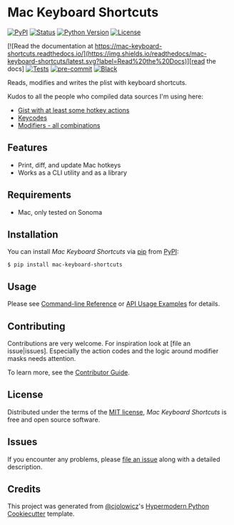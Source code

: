 # Mac Keyboard Shortcuts

[![PyPI](https://img.shields.io/pypi/v/mac-keyboard-shortcuts.svg)][pypi_]
[![Status](https://img.shields.io/pypi/status/mac-keyboard-shortcuts.svg)][status]
[![Python Version](https://img.shields.io/pypi/pyversions/mac-keyboard-shortcuts)][python version]
[![License](https://img.shields.io/pypi/l/mac-keyboard-shortcuts)][license]

[![Read the documentation at https://mac-keyboard-shortcuts.readthedocs.io/](https://img.shields.io/readthedocs/mac-keyboard-shortcuts/latest.svg?label=Read%20the%20Docs)][read the docs]
[![Tests](https://github.com/ekamil/mac-keyboard-shortcuts/workflows/Tests/badge.svg)][tests]
[![pre-commit](https://img.shields.io/badge/pre--commit-enabled-brightgreen?logo=pre-commit&logoColor=white)][pre-commit]
[![Black](https://img.shields.io/badge/code%20style-black-000000.svg)][black]

[pypi_]: https://pypi.org/project/mac-keyboard-shortcuts/
[status]: https://pypi.org/project/mac-keyboard-shortcuts/
[python version]: https://pypi.org/project/mac-keyboard-shortcuts
[read the docs]: https://mac-keyboard-shortcuts.readthedocs.io/
[tests]: https://github.com/ekamil/mac-keyboard-shortcuts/actions?workflow=Tests
[codecov]: https://app.codecov.io/gh/ekamil/mac-keyboard-shortcuts
[pre-commit]: https://github.com/pre-commit/pre-commit
[black]: https://github.com/psf/black

Reads, modifies and writes the plist with keyboard shortcuts.

Kudos to all the people who compiled data sources I'm using here:

- [Gist with at least some hotkey actions](https://gist.github.com/mkhl/455002#file-ctrl-f1-c-L12)
- [Keycodes](https://gist.github.com/jimratliff/227088cc936065598bedfd91c360334e)
- [Modifiers - all combinations](https://gist.github.com/stephancasas/74c4621e2492fb875f0f42778d432973)

## Features

- Print, diff, and update Mac hotkeys
- Works as a CLI utility and as a library

## Requirements

- Mac, only tested on Sonoma

## Installation

You can install _Mac Keyboard Shortcuts_ via [pip] from [PyPI]:

```console
$ pip install mac-keyboard-shortcuts
```

## Usage

Please see [Command-line Reference] or [API Usage Examples] for details.

## Contributing

Contributions are very welcome. For inspiration look at [file an issue|issues].
Especially the action codes and the logic around modifier masks needs attention.

To learn more, see the [Contributor Guide].

## License

Distributed under the terms of the [MIT license][license],
_Mac Keyboard Shortcuts_ is free and open source software.

## Issues

If you encounter any problems,
please [file an issue] along with a detailed description.

## Credits

This project was generated from [@cjolowicz]'s [Hypermodern Python Cookiecutter] template.

[@cjolowicz]: https://github.com/cjolowicz
[pypi]: https://pypi.org/
[hypermodern python cookiecutter]: https://github.com/cjolowicz/cookiecutter-hypermodern-python
[file an issue]: https://github.com/ekamil/mac-keyboard-shortcuts/issues
[pip]: https://pip.pypa.io/

<!-- github-only -->

[license]: https://github.com/ekamil/mac-keyboard-shortcuts/blob/main/LICENSE
[contributor guide]: https://github.com/ekamil/mac-keyboard-shortcuts/blob/main/CONTRIBUTING.md
[command-line reference]: https://mac-keyboard-shortcuts.readthedocs.io/en/latest/cli-usage.html
[api usage examples]: https://mac-keyboard-shortcuts.readthedocs.io/en/latest/api-usage.html
